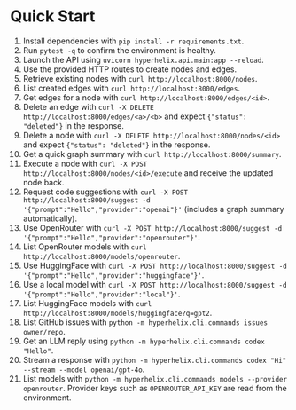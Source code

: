 # Quick Start

1. Install dependencies with `pip install -r requirements.txt`.
2. Run `pytest -q` to confirm the environment is healthy.
3. Launch the API using `uvicorn hyperhelix.api.main:app --reload`.
4. Use the provided HTTP routes to create nodes and edges.
5. Retrieve existing nodes with `curl http://localhost:8000/nodes`.
6. List created edges with `curl http://localhost:8000/edges`.
7. Get edges for a node with `curl http://localhost:8000/edges/<id>`.
8. Delete an edge with `curl -X DELETE http://localhost:8000/edges/<a>/<b>` and expect `{"status": "deleted"}` in the response.
9. Delete a node with `curl -X DELETE http://localhost:8000/nodes/<id>` and expect `{"status": "deleted"}` in the response.
10. Get a quick graph summary with `curl http://localhost:8000/summary`.
11. Execute a node with `curl -X POST http://localhost:8000/nodes/<id>/execute` and receive the updated node back.
12. Request code suggestions with `curl -X POST http://localhost:8000/suggest -d '{"prompt":"Hello","provider":"openai"}'` (includes a graph summary automatically).
13. Use OpenRouter with `curl -X POST http://localhost:8000/suggest -d '{"prompt":"Hello","provider":"openrouter"}'`.
14. List OpenRouter models with `curl http://localhost:8000/models/openrouter`.
15. Use HuggingFace with `curl -X POST http://localhost:8000/suggest -d '{"prompt":"Hello","provider":"huggingface"}'`.
16. Use a local model with `curl -X POST http://localhost:8000/suggest -d '{"prompt":"Hello","provider":"local"}'`.
17. List HuggingFace models with `curl http://localhost:8000/models/huggingface?q=gpt2`.
18. List GitHub issues with `python -m hyperhelix.cli.commands issues owner/repo`.
19. Get an LLM reply using `python -m hyperhelix.cli.commands codex "Hello"`.
20. Stream a response with `python -m hyperhelix.cli.commands codex "Hi" --stream --model openai/gpt-4o`.
21. List models with `python -m hyperhelix.cli.commands models --provider openrouter`.
    Provider keys such as `OPENROUTER_API_KEY` are read from the environment.

